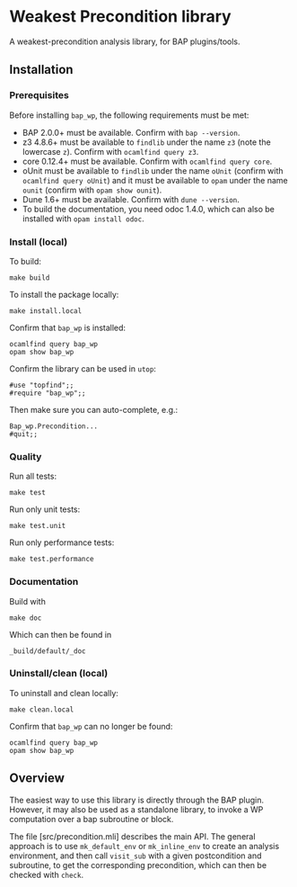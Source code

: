 # Weakest Precondition library

A weakest-precondition analysis library, for BAP plugins/tools.


## Installation

### Prerequisites

Before installing `bap_wp`, the following requirements must be met:

* BAP 2.0.0+ must be available. Confirm with `bap --version`.
* z3 4.8.6+ must be available to `findlib` under the name `z3`
  (note the lowercase `z`). Confirm with `ocamlfind query z3`.
* core 0.12.4+ must be available. Confirm with `ocamlfind query core`.
* oUnit must be available to `findlib` under the name `oUnit`
  (confirm with `ocamlfind query oUnit`) and it must be available
  to `opam` under the name `ounit` (confirm with `opam show ounit`).
* Dune 1.6+ must be available. Confirm with `dune --version`.
* To build the documentation, you need odoc 1.4.0, which can also be
  installed with `opam install odoc`.


### Install (local)

To build:

    make build

To install the package locally:

    make install.local

Confirm that `bap_wp` is installed:

    ocamlfind query bap_wp
    opam show bap_wp

Confirm the library can be used in `utop`:

    #use "topfind";;
    #require "bap_wp";;

Then make sure you can auto-complete, e.g.:

    Bap_wp.Precondition...
    #quit;;


### Quality

Run all tests:

    make test

Run only unit tests:

    make test.unit

Run only performance tests:

    make test.performance

### Documentation

Build with

    make doc

Which can then be found in

    _build/default/_doc

### Uninstall/clean (local)

To uninstall and clean locally:

    make clean.local

Confirm that `bap_wp` can no longer be found:

    ocamlfind query bap_wp
    opam show bap_wp


## Overview

The easiest way to use this library is directly through the BAP
plugin. However, it may also be used as a standalone library, to
invoke a WP computation over a bap subroutine or block.

The file [src/precondition.mli] describes the main API. The general
approach is to use `mk_default_env` or `mk_inline_env` to create an
analysis environment, and then call `visit_sub` with a given
postcondition and subroutine, to get the corresponding precondition,
which can then be checked with `check`.
